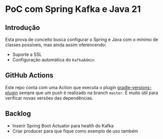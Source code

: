 # PoC com Spring Kafka e Java 21 

## Introdução

Esta prova de conceito busca configurar o Spring e Java com o mínimo de classes possíveis, mas ainda assim oferencendo:

- Suporte a SSL
- Configuração automática do `KafkaAdmin`

## GitHub Actions

Este repo conta com uma Action que executa o plugin [gradle-versions-plugin](https://github.com/ben-manes/gradle-versions-plugin) sempre que um push é realizado na branch `master`.
É muito útil para verificar novas versões das dependências.

## Backlog

- Inserir Spring Boot Actuator para health do Kafka
- Criar producer para que fique como exemplo de uso também
